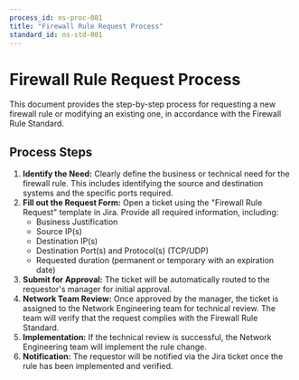 ```yaml
---
process_id: ns-proc-001
title: "Firewall Rule Request Process"
standard_id: ns-std-001
---
```


# Firewall Rule Request Process

This document provides the step-by-step process for requesting a new firewall rule or modifying an existing one, in accordance with the Firewall Rule Standard.

## Process Steps

1.  **Identify the Need:** Clearly define the business or technical need for the firewall rule. This includes identifying the source and destination systems and the specific ports required.
2.  **Fill out the Request Form:** Open a ticket using the "Firewall Rule Request" template in Jira. Provide all required information, including:
    *   Business Justification
    *   Source IP(s)
    *   Destination IP(s)
    *   Destination Port(s) and Protocol(s) (TCP/UDP)
    *   Requested duration (permanent or temporary with an expiration date)
3.  **Submit for Approval:** The ticket will be automatically routed to the requestor's manager for initial approval.
4.  **Network Team Review:** Once approved by the manager, the ticket is assigned to the Network Engineering team for technical review. The team will verify that the request complies with the Firewall Rule Standard.
5.  **Implementation:** If the technical review is successful, the Network Engineering team will implement the rule change.
6.  **Notification:** The requestor will be notified via the Jira ticket once the rule has been implemented and verified.
